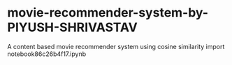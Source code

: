 # movie-recommender-system-by-PIYUSH-SHRIVASTAV
A content based movie recommender system using cosine similarity
import notebook86c26b4f17.ipynb

